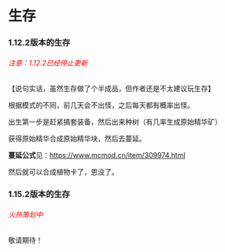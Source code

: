 # 生存

### 1.12.2版本的生存

###### <font color="red">注意：1.12.2已经停止更新</font>

【说句实话，虽然生存做了个半成品，但作者还是不太建议玩生存】

根据模式的不同，前几天会不出怪，之后每天都有概率出怪。

出生第一步是赶紧搞套装备，然后出来种树（有几率生成原始精华矿）

获得原始精华合成原始精华块，然后去蔓延。

**蔓延公式**见：https://www.mcmod.cn/item/309974.html 

然后就可以合成植物卡了，恩没了。

### 1.15.2版本的生存

###### <font color="red"> 火热策划中 </font>

敬请期待！